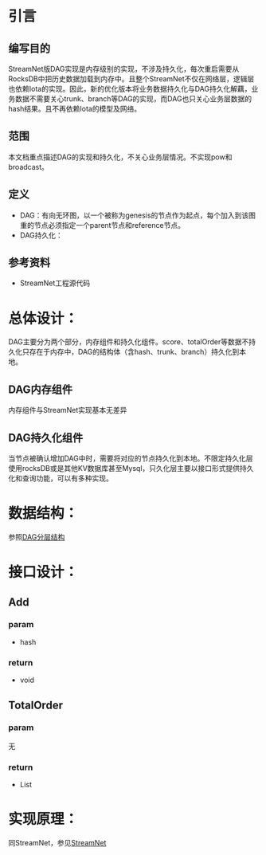 # 引言
## 编写目的
StreamNet版DAG实现是内存级别的实现，不涉及持久化，每次重启需要从RocksDB中把历史数据加载到内存中。且整个StreamNet不仅在网络层，逻辑层也依赖Iota的实现。因此，新的优化版本将业务数据持久化与DAG持久化解藕，业务数据不需要关心trunk、branch等DAG的实现，而DAG也只关心业务层数据的hash结果。且不再依赖Iota的模型及网络。
## 范围
本文档重点描述DAG的实现和持久化，不关心业务层情况。不实现pow和broadcast。

## 定义
- DAG：有向无环图，以一个被称为genesis的节点作为起点，每个加入到该图重的节点必须指定一个parent节点和reference节点。
- DAG持久化：
## 参考资料
- StreamNet工程源代码

# 总体设计：
DAG主要分为两个部分，内存组件和持久化组件。score、totalOrder等数据不持久化只存在于内存中，DAG的结构体（含hash、trunk、branch）持久化到本地。
## DAG内存组件
内存组件与StreamNet实现基本无差异

## DAG持久化组件
当节点被确认增加DAG中时，需要将对应的节点持久化到本地。不限定持久化层使用rocksDB或是其他KV数据库甚至Mysql，只久化层主要以接口形式提供持久化和查询功能，可以有多种实现。

# 数据结构：
  参照[DAG分层结构](./DAG分层结构.md)

# 接口设计：
## Add
### param 
- hash

### return
- void

## TotalOrder
### param
无

### return 
- List<Hash>

# 实现原理：
同StreamNet，参见[StreamNet](https://github.com/triasteam/StreamNet/blob/dev/document/yellow_paper/StreamNet/StreamNet.pdf)
